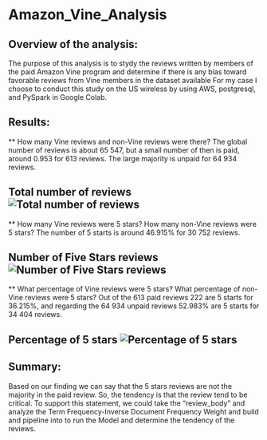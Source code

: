 # Amazon_Vine_Analysis

## Overview of the analysis: 
 The purpose of this analysis is to stydy the reviews written by members of the paid Amazon Vine program and determine if there is any bias toward favorable reviews from Vine members in the dataset available
For my case I choose to conduct this study on the US wireless by using AWS, postgresql, and PySpark in Google Colab.
## Results: 
** How many Vine reviews and non-Vine reviews were there?
The global number of reviews is about 65 547, but a small number of then is paid, around 0.953 for 613 reviews. The large majority is unpaid for 64 934 reviews.
## Total number of reviews![Total number of reviews](https://user-images.githubusercontent.com/89410157/145908199-61c5798e-e81c-4bfb-9276-832f4692e222.png)

** How many Vine reviews were 5 stars? How many non-Vine reviews were 5 stars?
The number of 5 starts is around 46.915% for 30 752 reviews.
## Number of Five Stars reviews ![Number of Five Stars reviews](https://user-images.githubusercontent.com/89410157/145913706-4c47c7c7-b9ce-43f9-bd84-4c3bdc97bcc7.png)

** What percentage of Vine reviews were 5 stars? What percentage of non-Vine reviews were 5 stars?
Out of the 613 paid reviews 222 are 5 starts for 36.215%, and regarding the 64 934 unpaid reviews 52.983% are 5 starts for 34 404 reviews.

## Percentage of 5 stars ![Percentage of 5 stars](https://user-images.githubusercontent.com/89410157/145913992-4b394a49-0792-4b08-bc55-acaaf0864e66.png)

## Summary: 
Based on our finding we can say that the 5 stars reviews are not the majority in the paid review. So, the tendency is that the review tend to be critical. To support this statement, we could take the “review_body” and analyze the Term Frequency-Inverse Document Frequency Weight and build and pipeline into to run the Model and determine the tendency of the reviews. 

